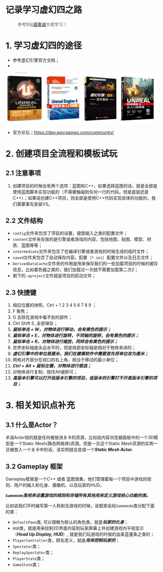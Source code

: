 # 记录学习虚幻四之路

> 参考B站[谌嘉诚](https://space.bilibili.com/31898841)大佬学习！

# 1. 学习虚幻四的途径

- 参考虚幻引擎官方文档；
- 

![相关书籍](.\pictures\相关书籍.png)

- 官方论坛；https://dev.epicgames.com/community/

# 2. 创建项目全流程和模板试玩

## 2.1 注意事项

1. 创建项目的时候会有两个选项：蓝图和C++，如果选择蓝图的话，就是全部是使用蓝图脚本实现功能的（不需要触碰到任何一行的代码，但是底层还是C++）；如果说创建C++项目，则全部是使用C++代码实现具体的功能的，我们需要事先安装VS。

## 2.2 文件结构

- `config`文件夹包含了项目的设置，键盘输入之类的配置文件；
- `content`文件夹存放的是引擎或者游戏的内容，包括地图、贴图、模型、材质、蓝图等等；
- `intermediate`文件夹包含了在编译引擎或者游戏的时候生成的临时文件；
- `saved`文件夹包含了自动保存内容，配置（`*.ini`）配置文件以及日志文件；
- `DerivedDataCache`文件夹的作用是用来保存我们的一些加载项目的时候的缓存信息，比如着色器之类的，我们加载过一次就不需要加载第二次2；
- 剩下的`.uproject`文件就是项目的启动文件；

## 2.3 快捷键

1. 相应位置的快照，Ctrl + 1 2 3 4 5 6 7 8 9 ；
2. F 聚焦；
3. G 去除在游戏中看不到的部件；
4. Ctrl Shift S ,全部保存；
5. ***鼠标单击 + W，对物体进行移动，会有黄色的提示；***
6. ***鼠标单击 + E，对物体进行旋转，不同轴的旋转，会有黄色的提示；***
7. ***鼠标单击 + R，对物体进行缩放，同样会有黄色的提示；***
8. 世界坐标轴是永远水平的，但是局部坐标轴是相对于物体来讲的；
9. ***虚幻引擎中的单位是厘米，我们在建模软件中需要首先将单位改为厘米；***
10. 网格对齐部分在视口的右上角，相当于移动的最小单位；
11. ***Ctrl + Alt + 鼠标左键，对物体进行框选；***
12. 对物体进行复制，按住Alt键即可；
13. ***高版本引擎可以打开低版本引擎的项目，低版本的引擎打不开高版本引擎的项目；***

# 3. 相关知识点补充

## 3.1 什么是Actor？

术语Actor指的就是任何被放进关卡的资源，比如说内容浏览器面板中的一个3D模型是一个Static Mesh(静态网格体)资源。但是一旦这个Static Mesh资源的实例一旦被放入一个关卡中的话，该实例就会变成一个***Static Mesh Actor.***

## 3.2 Gameplay 框架

Gameplay框架是一个C++ 或者 蓝图类集，他们管理着每一个项目中游戏的规则、用户的输入和化身、摄像机、以及玩家的HUD。

***`Gamemode`类用来设置游戏的规则和存储所有其他用来定义游戏核心功能的类。***

比如说我们平时编写第一人称射击游戏的时候，该框架会给`Gamemode`类分配下面的类：

- `DefaultPawn`类, 可以理解为默认的角色类，就是***玩家的化身***；
- `HUD`类，就是用来绘制2D界面内容到玩家屏幕上并创建游戏内平视显示（***Head Up Display, HUD***）, 就是我们玩游戏的时候的血条蓝量条之类的；
- `PlayerController`类，顾名思义，就是***用来控制玩家的***；
- `Spectator`类；
- `ReplaySpectator`类；
- `PlayerState`类；
- `GameState`类；